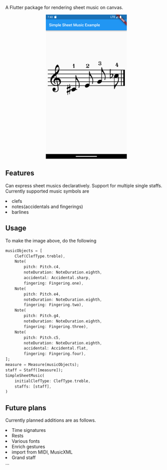 <!-- 
This README describes the package. If you publish this package to pub.dev,
this README's contents appear on the landing page for your package.

For information about how to write a good package README, see the guide for
[writing package pages](https://dart.dev/guides/libraries/writing-package-pages). 

For general information about developing packages, see the Dart guide for
[creating packages](https://dart.dev/guides/libraries/create-library-packages)
and the Flutter guide for
[developing packages and plugins](https://flutter.dev/developing-packages). 
-->

A Flutter package for rendering sheet music on canvas.<br>
<p align="center">
  <img src="Screenshot_1710153630.png" width="50%">
</p>

## Features

Can express sheet musics declaratively. Support for multiple single staffs.<br>
Currently supported music symbols are
<li>clefs
<li>notes(accidentals and fingerings)
<li>barlines<br>


## Usage
To make the image above, do the following
```dart
musicObjects = [
    Clef(ClefType.treble),
    Note(
        pitch: Pitch.c4,
        noteDuration: NoteDuration.eighth,
        accidental: Accidental.sharp,
        fingering: Fingering.one),
    Note(
        pitch: Pitch.e4,
        noteDuration: NoteDuration.eighth,
        fingering: Fingering.two),
    Note(
        pitch: Pitch.g4,
        noteDuration: NoteDuration.eighth,
        fingering: Fingering.three),
    Note(
        pitch: Pitch.c5,
        noteDuration: NoteDuration.eighth,
        accidental: Accidental.flat,
        fingering: Fingering.four),
];
measure = Measure(musicObjects);
staff = Staff([measure]);
SimpleSheetMusic(
    initialClefType: ClefType.treble,
    staffs: [staff],
)
```

## Future plans
Currently planned additions are as follows.

<li>Time signatures<br>
<li>Rests<br>
<li>Various fonts<br>
<li>Enrich gestures<br>
<li>import from MIDI, MusicXML<br>
<li>Grand staff<br>
...
